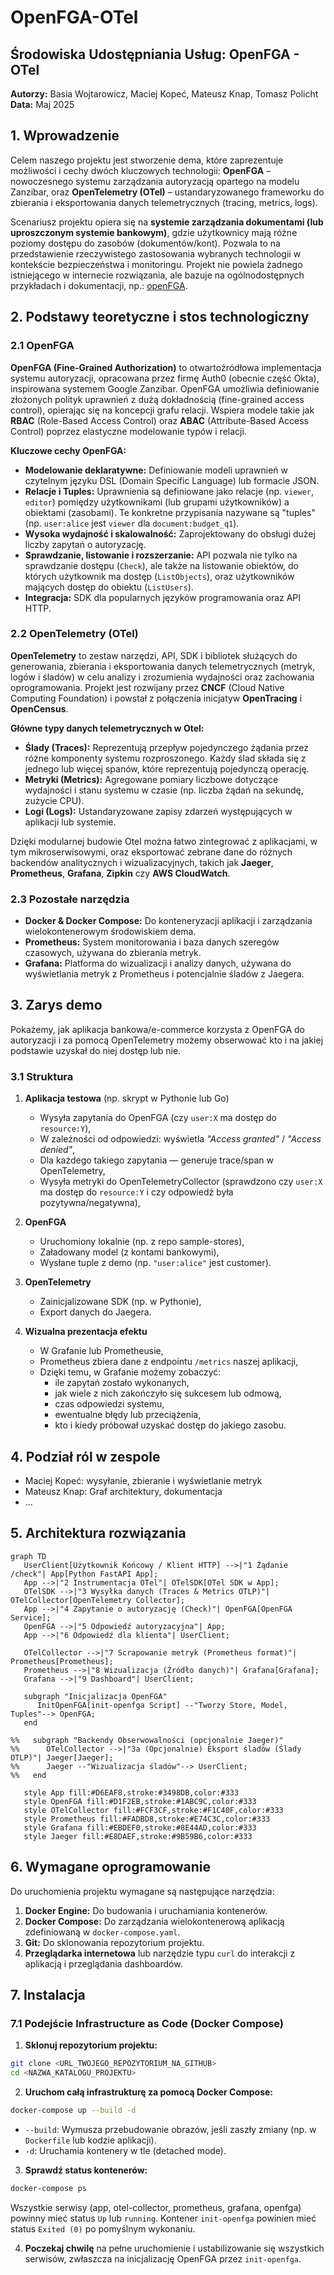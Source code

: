 # OpenFGA-OTel

## Środowiska Udostępniania Usług: OpenFGA - OTel

**Autorzy:** Basia Wojtarowicz, Maciej Kopeć, Mateusz Knap, Tomasz Policht  
**Data:** Maj 2025

## 1. Wprowadzenie

Celem naszego projektu jest stworzenie dema, które zaprezentuje możliwości i cechy dwóch kluczowych technologii: **OpenFGA** – nowoczesnego systemu zarządzania autoryzacją opartego na modelu Zanzibar, oraz **OpenTelemetry (OTel)** – ustandaryzowanego frameworku do zbierania i eksportowania danych telemetrycznych (tracing, metrics, logs).

Scenariusz projektu opiera się na **systemie zarządzania dokumentami (lub uproszczonym systemie bankowym)**, gdzie użytkownicy mają różne poziomy dostępu do zasobów (dokumentów/kont). Pozwala to na przedstawienie rzeczywistego zastosowania wybranych technologii w kontekście bezpieczeństwa i monitoringu. Projekt nie powiela żadnego istniejącego w internecie rozwiązania, ale bazuje na ogólnodostępnych przykładach i dokumentacji, np.: [openFGA](https://github.com/openfga/sample-stores?fbclid=IwY2xjawKR1nxleHRuA2FlbQIxMAABHsJppZ4acY8LCBK6maNSxNt9_tu7k_jWHN-gTs0tglJkXIqhbqKXk8WucG95_aem_PaWmno4MIyNxFFq1ZlbVvw).

## 2. Podstawy teoretyczne i stos technologiczny

### 2.1 OpenFGA

**OpenFGA (Fine-Grained Authorization)** to otwartoźródłowa implementacja systemu autoryzacji, opracowana przez firmę Auth0 (obecnie część Okta), inspirowana systemem Google Zanzibar. OpenFGA umożliwia definiowanie złożonych polityk uprawnień z dużą dokładnością (fine-grained access control), opierając się na koncepcji grafu relacji. Wspiera modele takie jak **RBAC** (Role-Based Access Control) oraz **ABAC** (Attribute-Based Access Control) poprzez elastyczne modelowanie typów i relacji.

**Kluczowe cechy OpenFGA:**

-   **Modelowanie deklaratywne:** Definiowanie modeli uprawnień w czytelnym języku DSL (Domain Specific Language) lub formacie JSON.
-   **Relacje i Tuples:** Uprawnienia są definiowane jako relacje (np. `viewer`, `editor`) pomiędzy użytkownikami (lub grupami użytkowników) a obiektami (zasobami). Te konkretne przypisania nazywane są "tuples" (np. `user:alice` jest `viewer` dla `document:budget_q1`).
-   **Wysoka wydajność i skalowalność:** Zaprojektowany do obsługi dużej liczby zapytań o autoryzację.
-   **Sprawdzanie, listowanie i rozszerzanie:** API pozwala nie tylko na sprawdzanie dostępu (`Check`), ale także na listowanie obiektów, do których użytkownik ma dostęp (`ListObjects`), oraz użytkowników mających dostęp do obiektu (`ListUsers`).
-   **Integracja:** SDK dla popularnych języków programowania oraz API HTTP.

### 2.2 OpenTelemetry (OTel)

**OpenTelemetry** to zestaw narzędzi, API, SDK i bibliotek służących do generowania, zbierania i eksportowania danych telemetrycznych (metryk, logów i śladów) w celu analizy i zrozumienia wydajności oraz zachowania oprogramowania. Projekt jest rozwijany przez **CNCF** (Cloud Native Computing Foundation) i powstał z połączenia inicjatyw **OpenTracing** i **OpenCensus**.

**Główne typy danych telemetrycznych w Otel:**

-   **Ślady (Traces):** Reprezentują przepływ pojedynczego żądania przez różne komponenty systemu rozproszonego. Każdy ślad składa się z jednego lub więcej spanów, które reprezentują pojedynczą operację.
-   **Metryki (Metrics):** Agregowane pomiary liczbowe dotyczące wydajności i stanu systemu w czasie (np. liczba żądań na sekundę, zużycie CPU).
-   **Logi (Logs):** Ustandaryzowane zapisy zdarzeń występujących w aplikacji lub systemie.

Dzięki modularnej budowie Otel można łatwo zintegrować z aplikacjami, w tym mikroserwisowymi, oraz eksportować zebrane dane do różnych backendów analitycznych i wizualizacyjnych, takich jak **Jaeger**, **Prometheus**, **Grafana**, **Zipkin** czy **AWS CloudWatch**.

### 2.3 Pozostałe narzędzia

-   **Docker & Docker Compose:** Do konteneryzacji aplikacji i zarządzania wielokontenerowym środowiskiem dema.
-   **Prometheus:** System monitorowania i baza danych szeregów czasowych, używana do zbierania metryk.
-   **Grafana:** Platforma do wizualizacji i analizy danych, używana do wyświetlania metryk z Prometheus i potencjalnie śladów z Jaegera.
<!-- -   **Jaeger:** System do rozproszonego śledzenia (distributed tracing), umożliwiający wizualizację przepływu żądań. -->

## 3. Zarys demo

Pokażemy, jak aplikacja bankowa/e-commerce korzysta z OpenFGA do autoryzacji i za pomocą OpenTelemetry możemy obserwować kto i na jakiej podstawie uzyskał do niej dostęp lub nie.

### 3.1 Struktura

1. **Aplikacja testowa** (np. skrypt w Pythonie lub Go)
   - Wysyła zapytania do OpenFGA (czy `user:X` ma dostęp do `resource:Y`),
   - W zależności od odpowiedzi: wyświetla _"Access granted"_ / _"Access denied"_,
   - Dla każdego takiego zapytania — generuje trace/span w OpenTelemetry,
   - Wysyła metryki do OpenTelemetryCollector (sprawdzono czy `user:X` ma dostęp do `resource:Y` i czy odpowiedź była pozytywna/negatywna),

2. **OpenFGA**
   - Uruchomiony lokalnie (np. z repo sample-stores),
   - Załadowany model (z kontami bankowymi),
   - Wysłane tuple z demo (np. `"user:alice"` jest customer).

3. **OpenTelemetry**
   - Zainicjalizowane SDK (np. w Pythonie),
   - Export danych do Jaegera.

4. **Wizualna prezentacja efektu**
   - W Grafanie lub Prometheusie,
   - Prometheus zbiera dane z endpointu `/metrics` naszej aplikacji,
   - Dzięki temu, w Grafanie możemy zobaczyć:
     - ile zapytań zostało wykonanych,
     - jak wiele z nich zakończyło się sukcesem lub odmową,
     - czas odpowiedzi systemu,
     - ewentualne błędy lub przeciążenia,
     - kto i kiedy próbował uzyskać dostęp do jakiego zasobu.

<!-- ## 3. Koncepcja studium przypadku

### 3.1 Opis scenariusza

Nasze demo symuluje uproszczony **system zarządzania dokumentami w firmie**. W systemie tym użytkownicy mogą mieć różne role i uprawnienia do różnych typów dokumentów (np. "dokumenty publiczne", "raporty finansowe", "plany projektowe"). Chcemy pokazać:

1.  Jak OpenFGA zarządza autoryzacją: kto ma dostęp do jakich dokumentów i na jakiej podstawie (np. bezpośrednie nadanie, przynależność do grupy, rola).
2.  Jak OpenTelemetry pozwala obserwować te procesy:
    *   Śledzenie każdego żądania o autoryzację (kto, co, kiedy, wynik).
    *   Zbieranie metryk dotyczących liczby zapytań, odsetka udanych/nieudanych autoryzacji, czasu odpowiedzi systemu OpenFGA.
    *   Wizualizację tych danych w Grafanie.

### 3.2 Aktorzy i zasoby

-   **Aktorzy (Użytkownicy):**
    *   `user:alice` (np. analityk)
    *   `user:bob` (np. manager projektu)
    *   `user:charlie` (np. gość)
    *   `group:finance_team` (grupa użytkowników)
    *   `group:project_alpha_members` (grupa użytkowników)
-   **Zasoby (Dokumenty):**
    *   `document:public_info_page` (dokument publiczny)
    *   `document:finance_report_q1` (raport finansowy)
    *   `document:project_alpha_plan` (plan projektu)
-   **Relacje/Uprawnienia:**
    *   `can_view`: Użytkownik może odczytać dokument.
    *   `can_edit`: Użytkownik może modyfikować dokument.
    *   `member`: Użytkownik jest członkiem grupy.
    *   `owner`: Użytkownik jest właścicielem dokumentu (implikuje wszystkie inne uprawnienia).

### 3.3 Definicja reguł autoryzacji (przykładowy model OpenFGA)

Model zostanie zdefiniowany w pliku `openfga_model.json`. Przykładowe reguły:

-   Każdy użytkownik może wyświetlić `document:public_info_page`.
-   Członkowie grupy `group:finance_team` mogą wyświetlać i edytować `document:finance_report_q1`.
-   `user:alice` jest członkiem `group:finance_team`.
-   `user:bob` jest właścicielem `document:project_alpha_plan` i członkiem `group:project_alpha_members`.
-   Członkowie `group:project_alpha_members` mogą wyświetlać `document:project_alpha_plan`. -->

## 4. Podział ról w zespole

- Maciej Kopeć: wysyłanie, zbieranie i wyświetlanie metryk
- Mateusz Knap: Graf architektury, dokumentacja
- ...

## 5. Architektura rozwiązania
```mermaid
graph TD
   UserClient[Użytkownik Końcowy / Klient HTTP] -->|"1 Żądanie /check"| App[Python FastAPI App];
   App -->|"2 Instrumentacja OTel"| OTelSDK[OTel SDK w App];
   OTelSDK -->|"3 Wysyłka danych (Traces & Metrics OTLP)"| OTelCollector[OpenTelemetry Collector];
   App -->|"4 Zapytanie o autoryzację (Check)"| OpenFGA[OpenFGA Service];
   OpenFGA -->|"5 Odpowiedź autoryzacyjna"| App;
   App -->|"6 Odpowiedź dla klienta"| UserClient;

   OTelCollector -->|"7 Scrapowanie metryk (Prometheus format)"| Prometheus[Prometheus];
   Prometheus -->|"8 Wizualizacja (Źródło danych)"| Grafana[Grafana];
   Grafana -->|"9 Dashboard"| UserClient;

   subgraph "Inicjalizacja OpenFGA"
      InitOpenFGA[init-openfga Script] --"Tworzy Store, Model, Tuples"--> OpenFGA;
   end

%%   subgraph "Backendy Obserwowalności (opcjonalnie Jaeger)"
%%      OTelCollector -->|"3a (Opcjonalnie) Eksport śladów (Ślady OTLP)"| Jaeger[Jaeger];
%%      Jaeger --"Wizualizacja śladów"--> UserClient;
%%   end

   style App fill:#D6EAF8,stroke:#3498DB,color:#333
   style OpenFGA fill:#D1F2EB,stroke:#1ABC9C,color:#333
   style OTelCollector fill:#FCF3CF,stroke:#F1C40F,color:#333
   style Prometheus fill:#FADBD8,stroke:#E74C3C,color:#333
   style Grafana fill:#EBDEF0,stroke:#8E44AD,color:#333
   style Jaeger fill:#E8DAEF,stroke:#9B59B6,color:#333
```

## 6. Wymagane oprogramowanie

Do uruchomienia projektu wymagane są następujące narzędzia:

1.  **Docker Engine:** Do budowania i uruchamiania kontenerów.
2.  **Docker Compose:** Do zarządzania wielokontenerową aplikacją zdefiniowaną w `docker-compose.yaml`.
3.  **Git:** Do sklonowania repozytorium projektu.
4.  **Przeglądarka internetowa** lub narzędzie typu `curl` do interakcji z aplikacją i przeglądania dashboardów.

## 7. Instalacja

### 7.1 Podejście Infrastructure as Code (Docker Compose)

1.  **Sklonuj repozytorium projektu:**
   ```bash
   git clone <URL_TWOJEGO_REPOZYTORIUM_NA_GITHUB>
   cd <NAZWA_KATALOGU_PROJEKTU>
   ```

2.  **Uruchom całą infrastrukturę za pomocą Docker Compose:**
   ```bash
   docker-compose up --build -d
   ```
   *   `--build`: Wymusza przebudowanie obrazów, jeśli zaszły zmiany (np. w `Dockerfile` lub kodzie aplikacji).
   *   `-d`: Uruchamia kontenery w tle (detached mode).

3.  **Sprawdź status kontenerów:**
   ```bash
   docker-compose ps
   ```
   Wszystkie serwisy (app, otel-collector, prometheus, grafana, openfga) powinny mieć status `Up` lub `running`. Kontener `init-openfga` powinien mieć status `Exited (0)` po pomyślnym wykonaniu.

4.  **Poczekaj chwilę** na pełne uruchomienie i ustabilizowanie się wszystkich serwisów, zwłaszcza na inicjalizację OpenFGA przez `init-openfga`.